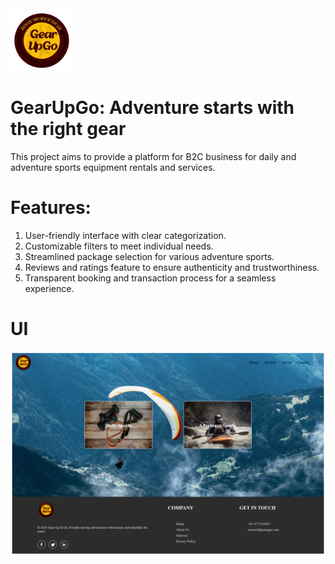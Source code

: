 <img src="https://github.com/simmithapad/gfg/blob/master/frontend/src/assets/logo.png" alt="Logo" width="100" />

# GearUpGo: Adventure starts with the right gear

This project aims to provide a platform for B2C business for daily and adventure sports equipment rentals and services. 

# Features:
1. User-friendly interface with clear categorization.
2. Customizable filters to meet individual needs.
3. Streamlined package selection for various adventure sports.
4. Reviews and ratings feature to ensure authenticity and trustworthiness.
5. Transparent booking and transaction process for a seamless experience.

# UI

<img src="https://github.com/simmithapad/gfg/blob/master/frontend/src/assets/ss github.png" />
